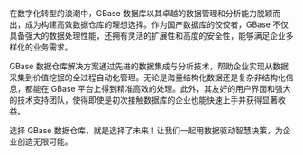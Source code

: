 在数字化转型的浪潮中，GBase 数据库以其卓越的数据管理和分析能力脱颖而出，成为构建高效数据仓库的理想选择。作为国产数据库的佼佼者，GBase 不仅具备强大的数据处理性能，还拥有灵活的扩展性和高度的安全性，能够满足企业多样化的业务需求。

GBase 数据仓库解决方案通过先进的数据集成与分析技术，帮助企业实现从数据采集到价值挖掘的全过程自动化管理。无论是海量结构化数据还是复杂非结构化信息，都能在 GBase 平台上得到精准高效的处理。此外，其友好的用户界面和强大的技术支持团队，使得即使是初次接触数据库的企业也能快速上手并获得显著收益。

选择 GBase 数据仓库，就是选择了未来！让我们一起用数据驱动智慧决策，为企业创造无限可能。